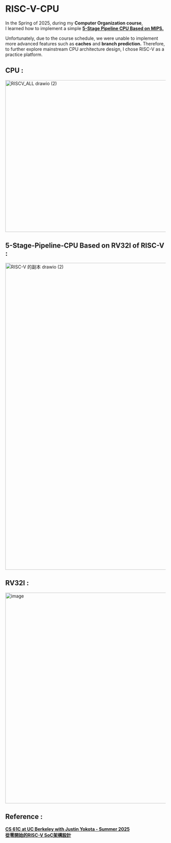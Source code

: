 # RISC-V-CPU
In the Spring of 2025, during my **Computer Organization course**,   
I learned how to implement a simple [**5-Stage Pipeline CPU Based on MIPS.**](https://github.com/akira2963753/MIPS-5-stage-pipelined-CPU)    
  
Unfortunately, due to the course schedule, we were unable to implement more advanced features such as **caches** and **branch prediction.** Therefore, to further explore mainstream CPU architecture design, I chose RISC-V as a practice platform.  
  
## CPU :  
<img width="617.4" height="477.4" alt="RISCV_ALL drawio (2)" src="https://github.com/user-attachments/assets/d90dde3b-bdad-4968-b76b-2c006c9db225" /> 

## 5-Stage-Pipeline-CPU Based on RV32I of RISC-V  :    
<img width="2147" height="964" alt="RISC-V 的副本 drawio (2)" src="https://github.com/user-attachments/assets/8f9f5783-ba46-4b96-a9de-866a14257a65" />  

## RV32I :  
<img width="570" height="662" alt="image" src="https://github.com/user-attachments/assets/17bd8742-7456-4b52-8ced-78caf17fa577" />  


## Reference :  
[**CS 61C at UC Berkeley with Justin Yokota - Summer 2025**](https://cs61c.org/su25/)    
[**從零開始的RISC-V SoC架構設計**](https://hackmd.io/@w4K9apQGS8-NFtsnFXutfg/B1Re5uGa5#CPU%E6%9E%B6%E6%A7%8B)   

